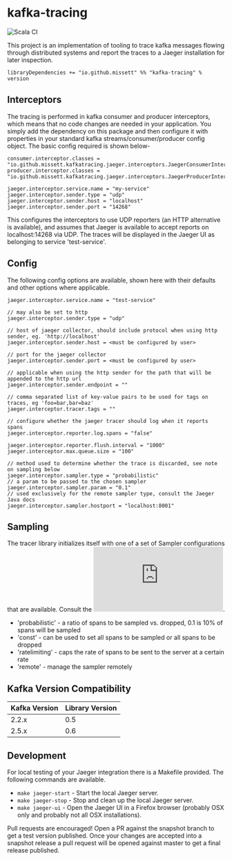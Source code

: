 # kafka-tracing

![Scala CI](https://github.com/missett/kafka-tracing/workflows/Scala%20CI/badge.svg)

This project is an implementation of tooling to trace kafka messages flowing through distributed systems and report the
traces to a Jaeger installation for later inspection.

```
libraryDependencies += "io.github.missett" %% "kafka-tracing" % version
```

## Interceptors

The tracing is performed in kafka consumer and producer interceptors, which means that no code changes are needed in
your application. You simply add the dependency on this package and then configure it with properties in your standard
kafka streams/consumer/producer config object. The basic config required is shown below-

```
consumer.interceptor.classes = "io.github.missett.kafkatracing.jaeger.interceptors.JaegerConsumerInterceptor"
producer.interceptor.classes = "io.github.missett.kafkatracing.jaeger.interceptors.JaegerProducerInterceptor"

jaeger.interceptor.service.name = "my-service"
jaeger.interceptor.sender.type = "udp"
jaeger.interceptor.sender.host = "localhost"
jaeger.interceptor.sender.port = "14268"
```

This configures the interceptors to use UDP reporters (an HTTP alternative is available), and assumes that Jaeger is
available to accept reports on localhost:14268 via UDP. The traces will be displayed in the Jaeger UI as belonging to
service 'test-service'.

## Config

The following config options are available, shown here with their defaults and other options where applicable.

```
jaeger.interceptor.service.name = "test-service"

// may also be set to http
jaeger.interceptor.sender.type = "udp"

// host of jaeger collector, should include protocol when using http sender, eg. 'http://localhost'
jaeger.interceptor.sender.host = <must be configured by user>

// port for the jaeger collector
jaeger.interceptor.sender.port = <must be configured by user>

// applicable when using the http sender for the path that will be appended to the http url
jaeger.interceptor.sender.endpoint = ""

// comma separated list of key-value pairs to be used for tags on traces, eg 'foo=bar,bar=baz'
jaeger.interceptor.tracer.tags = ""

// configure whether the jaeger tracer should log when it reports spans
jaeger.interceptor.reporter.log.spans = "false"

jaeger.interceptor.reporter.flush.interval = "1000"
jaeger.interceptor.max.queue.size = "100"

// method used to determine whether the trace is discarded, see note on sampling below
jaeger.interceptor.sampler.type = "probabilistic"
// a param to be passed to the chosen sampler
jaeger.interceptor.sampler.param = "0.1"
// used exclusively for the remote sampler type, consult the Jaeger Java docs
jaeger.interceptor.sampler.hostport = "localhost:8001"
```

## Sampling

The tracer library initializes itself with one of a set of Sampler configurations that are available. Consult the ![Jaeger
Java Library](https://github.com/jaegertracing/jaeger-client-java/blob/master/jaeger-core/README.md).
- 'probabilistic' - a ratio of spans to be sampled vs. dropped, 0.1 is 10% of spans will be sampled
- 'const' - can be used to set all spans to be sampled or all spans to be dropped
- 'ratelimiting' - caps the rate of spans to be sent to the server at a certain rate
- 'remote' - manage the sampler remotely

## Kafka Version Compatibility
|Kafka Version|Library Version|
|-------------|---------------|
|2.2.x        |0.5            |
|2.5.x        |0.6            |

## Development

For local testing of your Jaeger integration there is a Makefile provided. The following commands are available.
- `make jaeger-start` - Start the local Jaeger server.
- `make jaeger-stop` - Stop and clean up the local Jaeger server.
- `make jaeger-ui` - Open the Jaeger UI in a Firefox browser (probably OSX only and probably not all OSX installations).

Pull requests are encouraged! Open a PR against the snapshot branch to get a test version published. Once your changes
are accepted into a snapshot release a pull request will be opened against master to get a final release published.
